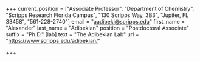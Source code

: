 +++
current_position = ["Associate Professor", "Department of Chemistry", "Scripps Research Florida Campus", "130 Scripps Way, 3B3", "Jupiter, FL 33458", "561-228-2740"]
email = "aadibeki@scripps.edu"
first_name = "Alexander"
last_name = "Adibekian"
position = "Postdoctoral Associate"
suffix = "Ph.D."
[lab]
text = "The Adibekian Lab"
url = "https://www.scripps.edu/adibekian/"

+++
